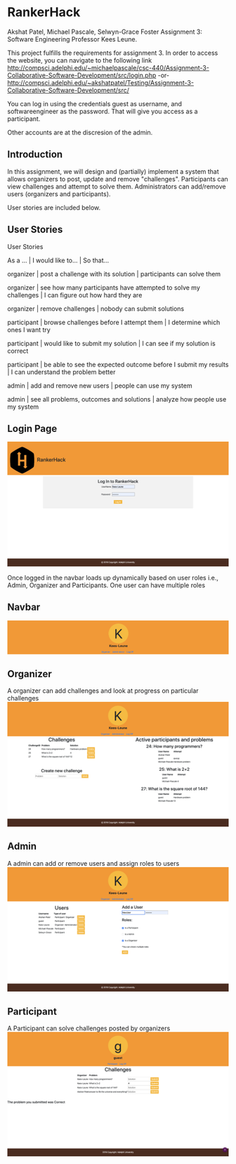 # RankerHack
Akshat Patel, Michael Pascale, Selwyn-Grace Foster Assignment 3: Software Engineering Professor Kees Leune.

This project fulfills the requirements for assignment 3. In order to access the website, you can navigate to the following link
  http://compsci.adelphi.edu/~michaelpascale/csc-440/Assignment-3-Collaborative-Software-Development/src/login.php
                      -or-
  http://compsci.adelphi.edu/~akshatpatel/Testing/Assignment-3-Collaborative-Software-Development/src/

You can log in using the credentials guest as username, and softwareengineer as the password. That will give you access as a participant.

Other accounts are at the discresion of the admin.

## Introduction

In this assignment, we will design and (partially) implement a system that allows organizers to post, update and remove "challenges". Participants can view challenges and attempt to solve them. Administrators can add/remove users (organizers and participants).

User stories are included below.


## User Stories
User Stories


As a ...	    |   I would like to...	               								 | So that...


organizer	 |  post a challenge with its solution	 							 | participants can solve them


organizer	 |  see how many participants have attempted to solve my challenges  | I can figure out how hard they are


organizer 	 |  remove challenges  												 | nobody can submit solutions


participant  |  browse challenges before I attempt them 					     | I determine which ones I want try


participant	 |  would like to submit my solution 	 							 | I can see if my solution is correct


participant  |  be able to see the expected outcome before I submit my results 	 | I can understand the problem better 


admin	     |  add and remove new users 										 | people can use my system


admin	     |  see all problems, outcomes and solutions 						 | analyze how people use my system


## Login Page
![Screenshot](https://github.com/AKSHAT3272/Assignment-3-Collaborative-Software-Development/blob/master/Screenshots/login.png)

Once logged in the navbar loads up dynamically based on user roles i.e., Admin, Organizer and Participants. One user can have multiple roles

## Navbar

![Screenshot](https://github.com/AKSHAT3272/Assignment-3-Collaborative-Software-Development/blob/master/Screenshots/Navbar.png)

## Organizer

A organizer can add challenges and look at progress on particular challenges
![Screenshot](https://github.com/AKSHAT3272/Assignment-3-Collaborative-Software-Development/blob/master/Screenshots/Organizer.png)

## Admin

A admin can add or remove users and assign roles to users
![Screenshot](https://github.com/AKSHAT3272/Assignment-3-Collaborative-Software-Development/blob/master/Screenshots/Admin.png)

## Participant

A Participant can solve challenges posted by organizers
![Screenshot](https://github.com/AKSHAT3272/Assignment-3-Collaborative-Software-Development/blob/master/Screenshots/Participant.png)
